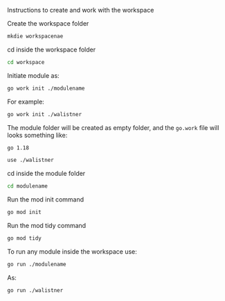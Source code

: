 Instructions to create and work with the workspace

Create the workspace folder
```bash
mkdie workspacenae
```
cd inside the workspace folder
```bash
cd workspace
```
Initiate module as:
```bash
go work init ./modulename
```
For example:
```bash
go work init ./walistner
```
The module folder will be created as empty folder, and the `go.work` file will looks something like:
```bash
go 1.18

use ./walistner
```
cd inside the module folder
```bash
cd modulename
```
Run the mod init command
```bash
go mod init
```
Run the mod tidy command
```bash
go mod tidy
```

To run any module inside the workspace use:
```bash
go run ./modulename
```
As:
```bash
go run ./walistner
```